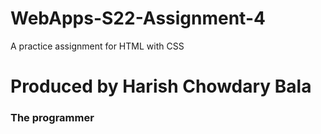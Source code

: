 # WebApps-S22-Assignment-4
A practice assignment for HTML with CSS

<!DOCTYPE html>
<html>
    <head>
        <title>Play by Moliere</title>
    </head>
    <body>
    <h1>Produced by Harish Chowdary Bala</h1>
        <h3>The programmer</h3>
        
